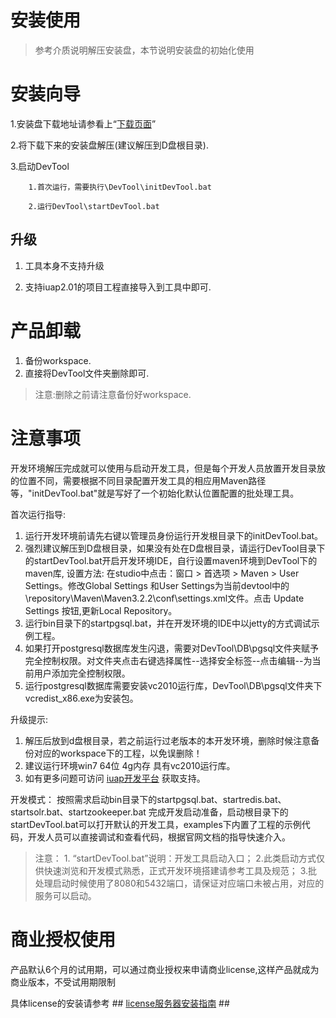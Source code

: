 # 安装使用

> 参考介质说明解压安装盘，本节说明安装盘的初始化使用


# 安装向导

1.安装盘下载地址请参看上“[下载页面](#/platform3/articles/iuap-develop/2-/mian_fei_shi_yong.html)”
 
2.将下载下来的安装盘解压(建议解压到D盘根目录).

3.启动DevTool

```
    1.首次运行，需要执行\DevTool\initDevTool.bat
 
    2.运行DevTool\startDevTool.bat
```
## 升级

1. 工具本身不支持升级

2. 支持iuap2.01的项目工程直接导入到工具中即可.

# 产品卸载

1.	备份workspace.
2.	直接将DevTool文件夹删除即可.

> 注意:删除之前请注意备份好workspace.


# 注意事项 #

开发环境解压完成就可以使用与启动开发工具，但是每个开发人员放置开发目录放的位置不同，需要根据不同目录配置开发工具的相应用Maven路径等，"initDevTool.bat"就是写好了一个初始化默认位置配置的批处理工具。

首次运行指导:       
1. 运行开发环境前请先右键以管理员身份运行开发根目录下的initDevTool.bat。           
2. 强烈建议解压到D盘根目录，如果没有处在D盘根目录，请运行DevTool目录下的startDevTool.bat开启开发环境IDE，自行设置maven环境到DevTool下的maven库, 设置方法: 在studio中点击：窗口 > 首选项 > Maven > User Settings。修改Global Settings 和User Settings为当前devtool中的\repository\Maven\Maven3.2.2\conf\settings.xml文件。点击  Update Settings 按钮,更新Local Repository。     
3. 运行bin目录下的startpgsql.bat，并在开发环境的IDE中以jetty的方式调试示例工程。
4. 如果打开postgresql数据库发生闪退，需要对DevTool\DB\pgsql文件夹赋予完全控制权限。对文件夹点击右键选择属性--选择安全标签--点击编辑--为当前用户添加完全控制权限。
5. 运行postgresql数据库需要安装vc2010运行库，DevTool\DB\pgsql文件夹下vcredist_x86.exe为安装包。

升级提示:  

1. 解压后放到d盘根目录，若之前运行过老版本的本开发环境，删除时候注意备份对应的workspace下的工程，以免误删除！
2. 建议运行环境win7 64位 4g内存 具有vc2010运行库。
3. 如有更多问题可访问 [iuap开发平台](http://iuap.yonyou.com/) 获取支持。

开发模式：
按照需求启动bin目录下的startpgsql.bat、startredis.bat、startsolr.bat、startzookeeper.bat 完成开发启动准备，启动根目录下的startDevTool.bat可以打开默认的开发工具，examples下内置了工程的示例代码，开发人员可以直接调试和查看代码，根据官网文档的指导快速介入。

> 注意：
     1. “startDevTool.bat”说明：开发工具启动入口；
     2.此类启动方式仅供快速浏览和开发模式熟悉，正式开发环境搭建请参考工具及规范；
     3.批处理启动时候使用了8080和5432端口，请保证对应端口未被占用，对应的服务可以启动。

# 商业授权使用 #

产品默认6个月的试用期，可以通过商业授权来申请商业license,这样产品就成为商业版本，不受试用期限制

具体license的安装请参考 ## [license服务器安装指南](#/platform3/articles/iuap-develop/9-/licenseserver/3.0.0-RELEASE/manual.html) ## 
